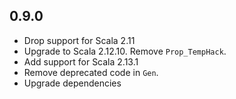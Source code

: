 ## 0.9.0

* Drop support for Scala 2.11
* Upgrade to Scala 2.12.10. Remove `Prop_TempHack`.
* Add support for Scala 2.13.1
* Remove deprecated code in `Gen`.
* Upgrade dependencies

